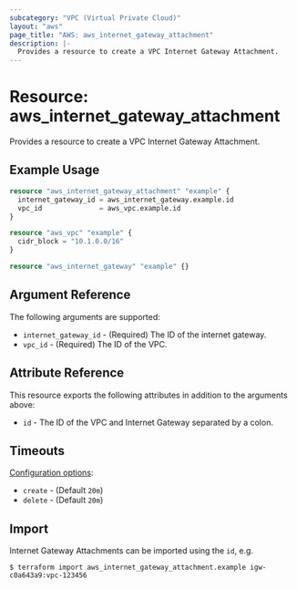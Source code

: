 ```yaml
---
subcategory: "VPC (Virtual Private Cloud)"
layout: "aws"
page_title: "AWS: aws_internet_gateway_attachment"
description: |-
  Provides a resource to create a VPC Internet Gateway Attachment.
---
```


# Resource: aws_internet_gateway_attachment

Provides a resource to create a VPC Internet Gateway Attachment.

## Example Usage

```terraform
resource "aws_internet_gateway_attachment" "example" {
  internet_gateway_id = aws_internet_gateway.example.id
  vpc_id              = aws_vpc.example.id
}

resource "aws_vpc" "example" {
  cidr_block = "10.1.0.0/16"
}

resource "aws_internet_gateway" "example" {}
```

## Argument Reference

The following arguments are supported:

* `internet_gateway_id` - (Required) The ID of the internet gateway.
* `vpc_id` - (Required) The ID of the VPC.

## Attribute Reference

This resource exports the following attributes in addition to the arguments above:

* `id` - The ID of the VPC and Internet Gateway separated by a colon.

## Timeouts

[Configuration options](https://developer.hashicorp.com/terraform/language/resources/syntax#operation-timeouts):

- `create` - (Default `20m`)
- `delete` - (Default `20m`)

## Import

Internet Gateway Attachments can be imported using the `id`, e.g.

```
$ terraform import aws_internet_gateway_attachment.example igw-c0a643a9:vpc-123456
```
